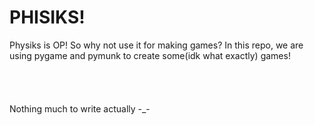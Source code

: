 # PHISIKS!
Physiks is OP!
So why not use it for making games?
In this repo, we are using pygame and pymunk to create some(idk what exactly) games! 
<br>
<br>
<br>
<br>
<br>
Nothing much to write actually -_-
